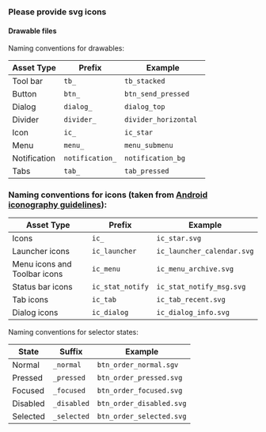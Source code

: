 

### Please provide svg icons

####  Drawable files

Naming conventions for drawables:


| Asset Type   | Prefix            |		Example               |
|--------------| ------------------|-----------------------------|
| Tool bar     | `tb_`             | `tb_stacked `               |
| Button       | `btn_`	           | `btn_send_pressed `         |
| Dialog       | `dialog_`         | `dialog_top `               |
| Divider      | `divider_`        | `divider_horizontal `       |
| Icon         | `ic_`	           | `ic_star `                  |
| Menu         | `menu_	`          | `menu_submenu`              |
| Notification | `notification_`   | `notification_bg `          |
| Tabs         | `tab_`            | `tab_pressed`               |



### Naming conventions for icons (taken from [Android iconography guidelines](http://developer.android.com/design/style/iconography.html)):



| Asset Type                      | Prefix             | Example                      |
| --------------------------------| ----------------   | ---------------------------- |
| Icons                           | `ic_`              | `ic_star.svg`                |
| Launcher icons                  | `ic_launcher`      | `ic_launcher_calendar.svg`   |
| Menu icons and Toolbar icons    | `ic_menu`          | `ic_menu_archive.svg`        |
| Status bar icons                | `ic_stat_notify`   | `ic_stat_notify_msg.svg`     |
| Tab icons                       | `ic_tab`           | `ic_tab_recent.svg`          |
| Dialog icons                    | `ic_dialog`        | `ic_dialog_info.svg`         |


Naming conventions for selector states:


| State	       | Suffix          | Example                     |
|--------------|-----------------|-----------------------------|
| Normal       | `_normal`       | `btn_order_normal.sgv`    |
| Pressed      | `_pressed`      | `btn_order_pressed.svg`   |
| Focused      | `_focused`      | `btn_order_focused.svg`   |
| Disabled     | `_disabled`     | `btn_order_disabled.svg`  |
| Selected     | `_selected`     | `btn_order_selected.svg`  |



